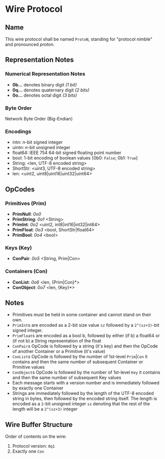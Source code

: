 
# Wire Protocol

## Name

This wire protocol shall be named `ProtoN`, standing for "protocol nimble" and pronounced *proton*.

## Representation Notes

### Numerical Representation Notes
- **0b...** denotes binary digit *(1 bit)*
- **0q...** denotes quaternary digit *(2 bits)*
- **0o...** denotes octal digit *(3 bits)*

### Byte Order
Network Byte Order (Big-Endian)

### Encodings
- int*n*: *n*-bit signed integer
- uint*n*: *n*-bit unsigned integer
- float64: IEEE 754 64-bit signed floating point number
- bool: 1-bit encoding of boolean values {0b0: `False`; 0b1: `True`}
- String: <len, UTF-8 encoded string>
- ShortStr: <uint3, UTF-8 encoded string>
- len: <uint2, uint8|uint16|uint32|uint64>

## OpCodes

### Primitives (Prim)

- **PrimNull**: *0o0*
- **PrimString**: *0o1* <String\>
- **PrimInt**: *0o2* <uint2, int8|int16|int32|int64\>
- **PrimFloat**: *0o3* <bool, ShortStr|float64\>
- **PrimBool**: *0o4* <bool\>

### Keys (Key)
- **ConPair**: *0o5* <String, Prim|Con>

### Containers (Con)
- **ConList**: *0o6* <len, {Prim|Con}\*>
- **ConObject**: *0o7* <len, {Key}\*>

## Notes

- Primitives must be held in some container and cannot stand on their own.
- `PrimInt`s are encoded as a 2-bit size value `sz` followed by a `2^(sz+3)`-bit signed integer.
- `PrimFloat`s are encoded as a bool b, followed by either (if b) a float64 or (if not b) a String representation of the float
- `ConPair`s OpCode is followed by a string (it's key) and then the OpCode of another Container or a Primitive (it's value)
- `ConList`s OpCode is followed by the number of 1st-level `Prim`|`Con` it contains and then the same number of subsequent Container or Primitive values
- `ConObject`s OpCode is followed by the number of 1st-level `Key` it contains and then the same number of subsequent Key values
- Each message starts with a version number and is immediately followed by exactly one Container
- Strings are immediately followed by the length of the UTF-8 encoded string in bytes, then followed by the encoded string itself.
The length is encoded as a `2`-bit unsigned integer `sz` denoting that the rest of the length will be a `2^(sz+3)` integer

## Wire Buffer Structure

Order of contents on the wire:

1. Protocol version: `0q1`
3. Exactly one `Con`
